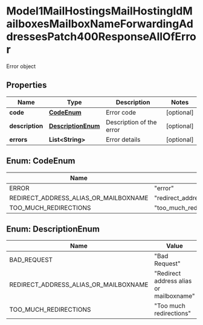 

# Model1MailHostingsMailHostingIdMailboxesMailboxNameForwardingAddressesPatch400ResponseAllOfError

Error object

## Properties

| Name | Type | Description | Notes |
|------------ | ------------- | ------------- | -------------|
|**code** | [**CodeEnum**](#CodeEnum) | Error code |  [optional] |
|**description** | [**DescriptionEnum**](#DescriptionEnum) | Description of the error |  [optional] |
|**errors** | **List&lt;String&gt;** | Error details |  [optional] |



## Enum: CodeEnum

| Name | Value |
|---- | -----|
| ERROR | &quot;error&quot; |
| REDIRECT_ADDRESS_ALIAS_OR_MAILBOXNAME | &quot;redirect_address_alias_or_mailboxname&quot; |
| TOO_MUCH_REDIRECTIONS | &quot;too_much_redirections&quot; |



## Enum: DescriptionEnum

| Name | Value |
|---- | -----|
| BAD_REQUEST | &quot;Bad Request&quot; |
| REDIRECT_ADDRESS_ALIAS_OR_MAILBOXNAME | &quot;Redirect address alias or mailboxname&quot; |
| TOO_MUCH_REDIRECTIONS | &quot;Too much redirections&quot; |



